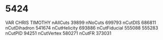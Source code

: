 # 5424
VAR          CHRIS  TIMOTHY
nAllCuts     39899
nNoCuts      699793
nCutDIS      686811
nCutDihadron 541674
nCutHelicity 693886
nCutFiducial 555088 555283
nCutPID      94251
nCutVertex   580271
nCutFR       373031

